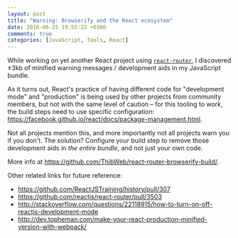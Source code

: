```yaml
---
layout: post
title: "Warning: Browserify and the React ecosystem"
date: 2016-06-25 19:55:22 +0300
comments: true
categories: [JavaScript, Tools, React]
---
```


While working on yet another React project using [`react-router`](https://github.com/reactjs/react-router/), I discovered ±3kb of minified warning messages / development aids in my JavaScript bundle.

<!-- more -->

As it turns out, React's practice of having different code for "development mode" and "production" is being used by other projects from community members, but not with the same level of caution – for this tooling to work, the build steps need to use specific configuration: https://facebook.github.io/react/docs/package-management.html.

Not all projects mention this, and more importantly not all projects warn you if you don't. The solution? Configure your build step to remove those development aids in _the entire bundle_, and not just your own code.

More info at https://github.com/ThibWeb/react-router-browserify-build/.

Other related links for future reference:

- https://github.com/ReactJSTraining/history/pull/307
- https://github.com/reactjs/react-router/pull/3503
- http://stackoverflow.com/questions/22118915/how-to-turn-on-off-reactjs-development-mode
- http://dev.topheman.com/make-your-react-production-minified-version-with-webpack/